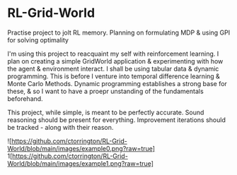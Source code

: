 # RL-Grid-World
Practise project to jolt RL memory. Planning on formulating MDP &amp; using GPI for solving optimality

I'm using this project to reacquaint my self with reinforcement learning. I plan on creating a 
simple GridWorld application & experimenting with how the agent & environment interact.
I shall be using tabular data & dynamic programming. This is before I venture into temporal difference learning & Monte Carlo Methods. Dynamic programming establishes a strong base for these, &
so I want to have a proepr unstanding of the fundamentals beforehand.

This project, while simple, is meant to be perfectly accurate. Sound reasoning should
be present for everything. Improvement iterations should be tracked - along with their
reason.

![https://github.com/ctorrington/RL-Grid-World/blob/main/images/example0.png?raw=true]
1[https://github.com/ctorrington/RL-Grid-World/blob/main/images/example1.png?raw=true]
